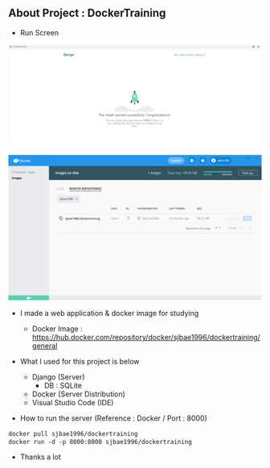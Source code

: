 ## About Project : DockerTraining

- Run Screen  
<p align="center"><img src="./result1.png"></p>  
<p align="center"><img src="./result2.PNG"></p>  

- I made a web application & docker image for studying  
  * Docker Image : https://hub.docker.com/repository/docker/sjbae1996/dockertraining/general

- What I used for this project is below  
  * Django (Server)  
    * DB : SQLite
  * Docker (Server Distribution)  
  * Visual Studio Code (IDE)

- How to run the server (Reference : Docker / Port : 8000)
```
docker pull sjbae1996/dockertraining  
docker run -d -p 8000:8000 sjbae1996/dockertraining
```

- Thanks a lot
